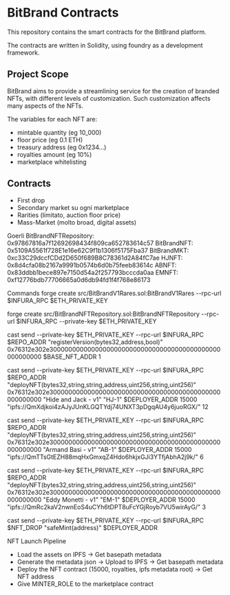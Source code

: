 # BitBrand Contracts
This repository contains the smart contracts for the BitBrand platform.

The contracts are written in Solidity, using foundry as a development framework.

## Project Scope

BitBrand aims to provide a streamlining service for the creation of branded NFTs, with different levels of customization.
Such customization affects many aspects of the NFTs.

The variables for each NFT are:
- mintable quantity (eg 10_000)
- floor price (eg 0.1 ETH)
- treasury address (eg 0x1234...)
- royalties amount (eg 10%)
- marketplace whitelisting

## Contracts

- First drop
- Secondary market su ogni marketplace
- Rarities (limitato, auction floor price)
- Mass-Market (molto broad, digital assets)

Goerli
BitBrandNFTRepository: 0x97867816a7f12692698434f809ca652783614c57
BitBrandNFT: 0x5109A5561f728E1e16e62C9f1b1306f5175Fba37
BitBrandMKT: 0xc33C29dccfCDd2D650f689B8C78361d2A84fC7ae
HJNFT: 0x8d4cfa08b2167a9991b0574b6d0b75feeb83614c
ABNFT: 0x83ddbb1bece897e7150d54a2f257793bcccda0aa
EMNFT: 0xf12776bdb77706665a0d6db94fd1f4f768e86173


Commands
forge create src/BitBrandV1Rares.sol:BitBrandV1Rares --rpc-url $INFURA_RPC $ETH_PRIVATE_KEY

forge create src/BitBrandNFTRepository.sol:BitBrandNFTRepository --rpc-url $INFURA_RPC --private-key $ETH_PRIVATE_KEY

cast send --private-key $ETH_PRIVATE_KEY --rpc-url $INFURA_RPC $REPO_ADDR "registerVersion(bytes32,address,bool)" 0x76312e302e300000000000000000000000000000000000000000000000000000 $BASE_NFT_ADDR 1

cast send --private-key $ETH_PRIVATE_KEY --rpc-url $INFURA_RPC $REPO_ADDR "deployNFT(bytes32,string,string,address,uint256,string,uint256)" 0x76312e302e300000000000000000000000000000000000000000000000000000 "Hide and Jack - v1" "HJ-1" $DEPLOYER_ADDR 15000 "ipfs://QmXdjkoi4zAJyJUnKLGQTYdj74UNXT3pDgqAU4y6juoRGX/" 12

cast send --private-key $ETH_PRIVATE_KEY --rpc-url $INFURA_RPC $REPO_ADDR "deployNFT(bytes32,string,string,address,uint256,string,uint256)" 0x76312e302e300000000000000000000000000000000000000000000000000000 "Armand Basi - v1" "AB-1" $DEPLOYER_ADDR 15000 "ipfs://QmTTsGtEZH88mqHxGmxqZ4Hdo6hkjxGJi3YTfjAbhA2j9k/" 6

cast send --private-key $ETH_PRIVATE_KEY --rpc-url $INFURA_RPC $REPO_ADDR "deployNFT(bytes32,string,string,address,uint256,string,uint256)" 0x76312e302e300000000000000000000000000000000000000000000000000000 "Eddy Monetti - v1" "EM-1" $DEPLOYER_ADDR 15000 "ipfs://QmRc2kaV2nwnEoS4uCYh6tDPT8uFcYGjRoyb7VU5wirAyG/" 3

cast send --private-key $ETH_PRIVATE_KEY --rpc-url $INFURA_RPC $NFT_DROP "safeMint(address)" $DEPLOYER_ADDR


NFT Launch Pipeline
- Load the assets on IPFS -> Get basepath metadata
- Generate the metadata json -> Upload to IPFS -> Get basepath metadata
- Deploy the NFT contract (15000, royalties, ipfs metadata root) -> Get NFT address
- Give MINTER_ROLE to the marketplace contract